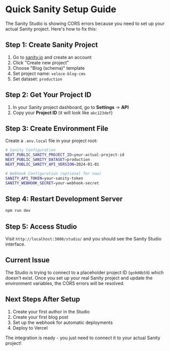 # Quick Sanity Setup Guide

The Sanity Studio is showing CORS errors because you need to set up your actual Sanity project. Here's how to fix this:

## Step 1: Create Sanity Project

1. Go to [sanity.io](https://sanity.io) and create an account
2. Click "Create new project"
3. Choose "Blog (schema)" template
4. Set project name: `veloce-blog-cms`
5. Set dataset: `production`

## Step 2: Get Your Project ID

1. In your Sanity project dashboard, go to **Settings** → **API**
2. Copy your **Project ID** (it will look like `abc123def`)

## Step 3: Create Environment File

Create a `.env.local` file in your project root:

```bash
# Sanity Configuration
NEXT_PUBLIC_SANITY_PROJECT_ID=your-actual-project-id
NEXT_PUBLIC_SANITY_DATASET=production
NEXT_PUBLIC_SANITY_API_VERSION=2024-01-01

# Webhook Configuration (optional for now)
SANITY_API_TOKEN=your-sanity-token
SANITY_WEBHOOK_SECRET=your-webhook-secret
```

## Step 4: Restart Development Server

```bash
npm run dev
```

## Step 5: Access Studio

Visit `http://localhost:3000/studio/` and you should see the Sanity Studio interface.

## Current Issue

The Studio is trying to connect to a placeholder project ID (`qo9d0b59`) which doesn't exist. Once you set up your real Sanity project and update the environment variables, the CORS errors will be resolved.

## Next Steps After Setup

1. Create your first author in the Studio
2. Create your first blog post
3. Set up the webhook for automatic deployments
4. Deploy to Vercel

The integration is ready - you just need to connect it to your actual Sanity project!

